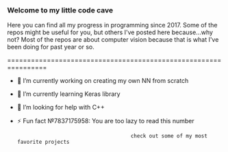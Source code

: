 ### Welcome to my little code cave

Here you can find all my progress in programming since 2017. Some of the repos might be useful for you, but others I've posted here because...why not?
Most of the repos are about computer vision because that is what I've been doing for past year or so. 

================================================================
- 🔭 I’m currently working on creating my own NN from scratch
- 🌱 I’m currently learning Keras library
- 🤔 I’m looking for help with C++
- ⚡ Fun fact №7837175958: You are too lazy to read this number
                                           
                                           check out some of my most favorite projects
